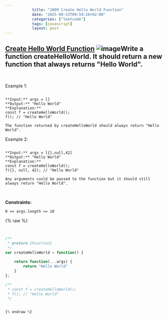 ```yaml
---
            title: "2809 Create Hello World Function"
            date: "2025-08-23T09:59:26+02:00"
            categories: ["leetcode"]
            tags: [javascript]
            layout: post
---
```

            
## [Create Hello World Function](https://leetcode.com/problems/create-hello-world-function) ![image](https://img.shields.io/badge/Difficulty-Easy-brightgreen)Write a function createHelloWorld. It should return a new function that always returns "Hello World".

 

Example 1:

```

**Input:** args = []
**Output:** "Hello World"
**Explanation:**
const f = createHelloWorld();
f(); // "Hello World"

The function returned by createHelloWorld should always return "Hello World".

```

Example 2:

```

**Input:** args = [{},null,42]
**Output:** "Hello World"
**Explanation:**
const f = createHelloWorld();
f({}, null, 42); // "Hello World"

Any arguments could be passed to the function but it should still always return "Hello World".

```

 

**Constraints:**

	0 <= args.length <= 10

{% raw %}


```javascript


/**
 * @return {Function}
 */
var createHelloWorld = function() {
    
    return function(...args) {
        return "Hello World"
    }
};

/**
 * const f = createHelloWorld();
 * f(); // "Hello World"
 */


{% endraw %}
```

